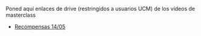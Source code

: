  Poned aquí enlaces de drive (restringidos a usuarios UCM) de los vídeos de masterclass

- [Recompensas 14/05](https://drive.google.com/file/d/1ei4OnnspoJsUevyju0OX4NtAxdKY6-RP/view?usp=sharing)